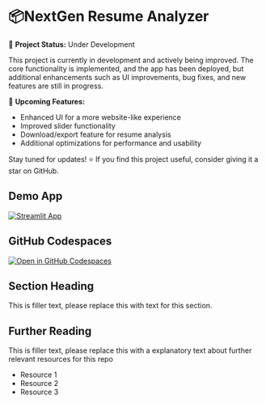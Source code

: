 # 📦NextGen Resume Analyzer




🚀 **Project Status:** Under Development  

This project is currently in development and actively being improved. The core functionality is implemented, and the app has been deployed, but additional enhancements such as UI improvements, bug fixes, and new features are still in progress.  

🔧 **Upcoming Features:**
- Enhanced UI for a more website-like experience
- Improved slider functionality
- Download/export feature for resume analysis
- Additional optimizations for performance and usability  

Stay tuned for updates! ⭐ If you find this project useful, consider giving it a star on GitHub.


## Demo App

[![Streamlit App](https://static.streamlit.io/badges/streamlit_badge_black_white.svg)](https://NextGen-Resume-Analyzer.streamlit.app/)

## GitHub Codespaces

[![Open in GitHub Codespaces](https://github.com/codespaces/badge.svg)](https://codespaces.new/streamlit/app-starter-kit?quickstart=1)

## Section Heading

This is filler text, please replace this with text for this section.

## Further Reading

This is filler text, please replace this with a explanatory text about further relevant resources for this repo
- Resource 1
- Resource 2
- Resource 3
